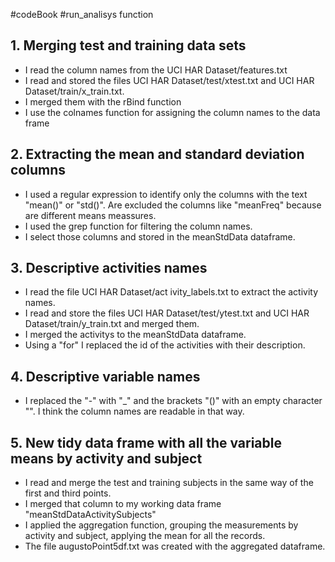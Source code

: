 #codeBook 
#run_analisys function

## 1. Merging test and training data sets

- I read the column names from the UCI HAR Dataset/features.txt
- I read and stored the files UCI HAR Dataset/test/xtest.txt and UCI HAR Dataset/train/x_train.txt.
- I merged them with the rBind function
- I use the colnames function for assigning the column names to the data frame

## 2. Extracting the mean and standard deviation columns

- I used a regular expression to identify only the columns with the text "mean()" or "std()". Are excluded the columns like "meanFreq" because are different means meassures.
- I used the grep function for filtering the column names.
- I select those columns and stored in the meanStdData dataframe.

## 3. Descriptive activities names

- I read the file UCI HAR Dataset/act ivity_labels.txt to extract the activity names.
- I read and store the files UCI HAR Dataset/test/ytest.txt and UCI HAR Dataset/train/y_train.txt and merged them.
- I merged the activitys to the meanStdData dataframe.
- Using a "for" I replaced the id of the activities with their description.

## 4. Descriptive variable names

- I replaced the "-" with "_" and the brackets "()" with an empty character "". I think the column names are readable in that way.

## 5. New tidy data frame with all the variable means by activity and subject

- I read and merge the test and training subjects in the same way of the first and third points.
- I merged that column to my working data frame "meanStdDataActivitySubjects"
- I applied the aggregation function, grouping the measurements by activity and subject, applying the mean for all the records.
- The file augustoPoint5df.txt was created with the aggregated dataframe.

